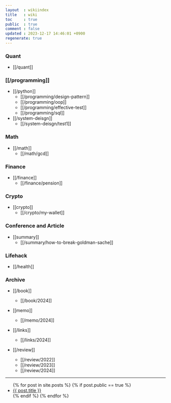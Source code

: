 ```yaml
---
layout  : wikiindex
title   : wiki
toc     : true
public  : true
comment : false
updated : 2023-12-17 14:46:01 +0900
regenerate: true
---
```


### Quant 
* [[/quant]]


### [[/programming]]
* [[/python]]
    * [[/programming/design-pattern]]
    * [[/programming/oop]]
    * [[/programming/effective-test]]
    * [[/programming/sql]]
* [[/system-deisgn]]
    * [[/system-deisgn/test1]]  

### Math
* [[/math]]
    * [[/math/gcd]]

### Finance
* [[/finance]]
    * [[/finance/pension]]

### Crypto
* [[crypto]]
    * [[/crypto/my-wallet]]

### Conference and Article
* [[summary]]
    * [[/summary/how-to-break-goldman-sache]]
### Lifehack
* [[/health]]

### Archive
* [[/book]]
    * [[/book/2024]]

* [[memo]]
    * [[/memo/2024]]

* [[/links]]
    * [[/links/2024]]

* [[/review]]
    * [[/review/2022]]
    * [[/review/2023]]
    * [[/review/2024]]

---
<div>
    <ul>
{% for post in site.posts %}
    {% if post.public == true %}
        <li>
            <a class="post-link" href="{{ post.url | prepend: site.baseurl }}">
                {{ post.title }}
            </a>
        </li>
    {% endif %}
{% endfor %}
    </ul>
</div>

